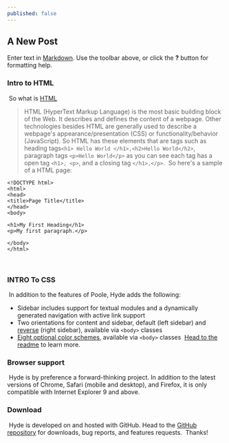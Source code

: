```yaml
---
published: false
---
```

## A New Post

Enter text in [Markdown](http://daringfireball.net/projects/markdown/). Use the toolbar above, or click the **?** button for formatting help.
​
### Intro to HTML
​
So what is [HTML](https://developer.mozilla.org/en-US/docs/Web/HTML)
>HTML (HyperText Markup Language) is the most basic building block of the Web. It describes and defines the content of a webpage. Other technologies besides HTML are generally used to describe a webpage's appearance/presentation (CSS) or functionality/behavior (JavaScript).
​
So HTML has these elements that are tags such as heading tags`<h1> Hello World </h1>,<h2>Hello World</h2>`, paragraph tags `<p>Hello World</p>` as you can see each tag has a open tag `<h1>, <p>`, and a closing tag `</h1>,</p>`. 
​
So here's a sample of a HTML page:
```
<!DOCTYPE html>
<html>
<head>
<title>Page Title</title>
</head>
<body>
​
<h1>My First Heading</h1>
<p>My first paragraph.</p>
​
</body>
</html>
```
​
​
​
​
​
### INTRO To CSS
​
In addition to the features of Poole, Hyde adds the following:
​
* Sidebar includes support for textual modules and a dynamically generated navigation with active link support
* Two orientations for content and sidebar, default (left sidebar) and [reverse](https://github.com/poole/lanyon#reverse-layout) (right sidebar), available via `<body>` classes
* [Eight optional color schemes](https://github.com/poole/hyde#themes), available via `<body>` classes
​
[Head to the readme](https://github.com/poole/hyde#readme) to learn more.
​
### Browser support
​
Hyde is by preference a forward-thinking project. In addition to the latest versions of Chrome, Safari (mobile and desktop), and Firefox, it is only compatible with Internet Explorer 9 and above.
​
### Download
​
Hyde is developed on and hosted with GitHub. Head to the <a href="https://github.com/poole/hyde">GitHub repository</a> for downloads, bug reports, and features requests.
​
Thanks!
​
